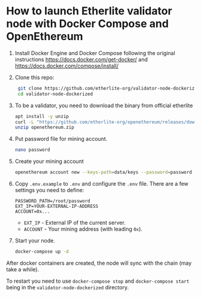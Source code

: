 # How to launch Etherlite validator node with Docker Compose and OpenEthereum

1. Install Docker Engine and Docker Compose following the original instructions https://docs.docker.com/get-docker/ and https://docs.docker.com/compose/install/

2. Clone this repo:

   ```bash
    git clone https://github.com/etherlite-org/validator-node-dockerized
    cd validator-node-dockerized
   ```

3. To be a validator, you need to download the binary from official etherlite 
   ```bash
   apt install -y unzip
   curl -L "https://github.com/etherlite-org/openethereum/releases/download/v3.2.2-rc.1/openethereum.zip" -o openethereum.zip
   unzip openethereum.zip
   ```
4. Put password file for mining account.
   ```bash
   nano password
   ```
   
5. Create your mining account

   ```bash
   openethereum account new --keys-path=data/keys --password=password --chain=etherlite
   ```

6. Copy `.env.example` to `.env` and configure the `.env` file. There are a few settings you need to define:

   ```
   PASSWORD_PATH=/root/password
   EXT_IP=YOUR-EXTERNAL-IP-ADDRESS
   ACCOUNT=0x...
   ```

   - `EXT_IP` - External IP of the current server.
   - `ACCOUNT` - Your mining address (with leading `0x`).

7. Start your node.

   ```bash
   docker-compose up -d
   ```

After docker containers are created, the node will sync with the chain (may take a while).

To restart you need to use `docker-compose stop` and `docker-compose start` being in the `validator-node-dockerized` directory.

